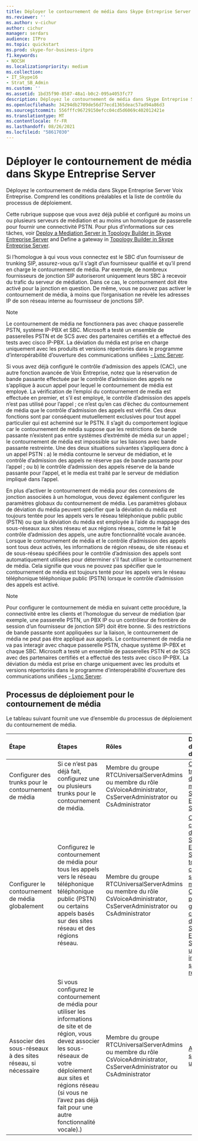 ```yaml
---
title: Déployer le contournement de média dans Skype Entreprise Server
ms.reviewer: ''
ms.author: v-cichur
author: cichur
manager: serdars
audience: ITPro
ms.topic: quickstart
ms.prod: skype-for-business-itpro
f1.keywords:
- NOCSH
ms.localizationpriority: medium
ms.collection:
- IT_Skype16
- Strat_SB_Admin
ms.custom: ''
ms.assetid: 1bd35f90-8587-48a1-b0c2-095a4053fc77
description: Déployez le contournement de média dans Skype Entreprise Server Voix Entreprise. Comprend les conditions préalables et la liste de contrôle du processus de déploiement.
ms.openlocfilehash: 34294db2709de56d77ecd1365deac57ad94a86d3
ms.sourcegitcommit: 556fffc96729150efcc04cd5d6069c402012421e
ms.translationtype: MT
ms.contentlocale: fr-FR
ms.lasthandoff: 08/26/2021
ms.locfileid: "58617030"
---
```

# <a name="deploy-media-bypass-in-skype-for-business-server"></a>Déployer le contournement de média dans Skype Entreprise Server
 
Déployez le contournement de média dans Skype Entreprise Server Voix Entreprise. Comprend les conditions préalables et la liste de contrôle du processus de déploiement.
  
Cette rubrique suppose que vous avez déjà publié et configuré au moins un ou plusieurs serveurs de médiation et au moins un homologue de passerelle pour fournir une connectivité PSTN. Pour plus d’informations sur ces tâches, voir [Deploy a Mediation Server in Topology Builder in Skype Entreprise Server](deploy-a-mediation-server.md) and Define a gateway in [Topology Builder in Skype Entreprise Server](define-a-gateway.md).
  
 Si l’homologue à qui vous vous connectez est le SBC d’un fournisseur de trunking SIP, assurez-vous qu’il s’agit d’un fournisseur qualifié et qu’il prend en charge le contournement de média. Par exemple, de nombreux fournisseurs de jonction SIP autoriseront uniquement leurs SBC à recevoir du trafic du serveur de médiation. Dans ce cas, le contournement doit être activé pour la jonction en question. De même, vous ne pouvez pas activer le contournement de média, à moins que l’organisation ne révèle les adresses IP de son réseau interne au fournisseur de jonctions SIP.
  
> [!NOTE]
> Le contournement de média ne fonctionnera pas avec chaque passerelle PSTN, système IP-PBX et SBC. Microsoft a testé un ensemble de passerelles PSTN et de SCS avec des partenaires certifiés et a effectué des tests avec cisco IP-PBX. La déviation du média est prise en charge uniquement avec les produits et versions répertoriés dans le programme d’interopérabilité d’ouverture des communications unifiées [- Lync Server](../../../SfbPartnerCertification/lync-cert/qualified-ip-pbx-gateway.md). 
  
Si vous avez déjà configuré le contrôle d’admission des appels (CAC), une autre fonction avancée de Voix Entreprise, notez que la réservation de bande passante effectuée par le contrôle d’admission des appels ne s’applique à aucun appel pour lequel le contournement de média est employé. La vérification de l’emploi du contournement de media est effectuée en premier, et s’il est employé, le contrôle d’admission des appels n’est pas utilisé pour l’appel ; ce n’est qu’en cas d’échec du contournement de média que le contrôle d’admission des appels est vérifié. Ces deux fonctions sont par conséquent mutuellement exclusives pour tout appel particulier qui est acheminé sur le PSTN. Il s’agit du comportement logique car le contournement de média suppose que les restrictions de bande passante n’existent pas entre systèmes d’extrémité de média sur un appel ; le contournement de média est impossible sur les liaisons avec bande passante restreinte. Une des deux situations suivantes s’appliquera donc à un appel PSTN : a) le média contourne le serveur de médiation, et le contrôle d’admission des appels ne réserve pas de bande passante pour l’appel ; ou b) le contrôle d’admission des appels réserve de la bande passante pour l’appel, et le media est traité par le serveur de médiation impliqué dans l’appel.
  
En plus d’activer le contournement de média pour des connexions de jonction associées à un homologue, vous devez également configurer les paramètres globaux du contournement de média. Les paramètres globaux de déviation du média peuvent spécifier que la déviation du média est toujours tentée pour les appels vers le réseau téléphonique public public (PSTN) ou que la déviation du média est employée à l’aide du mappage des sous-réseaux aux sites réseau et aux régions réseau, comme le fait le contrôle d’admission des appels, une autre fonctionnalité vocale avancée. Lorsque le contournement de média et le contrôle d’admission des appels sont tous deux activés, les informations de région réseau, de site réseau et de sous-réseau spécifiées pour le contrôle d’admission des appels sont automatiquement utilisées pour déterminer s’il faut utiliser le contournement de média. Cela signifie que vous ne pouvez pas spécifier que le contournement de média est toujours tenté pour les appels vers le réseau téléphonique téléphonique public (PSTN) lorsque le contrôle d’admission des appels est activé.
  
> [!NOTE]
> Pour configurer le contournement de média en suivant cette procédure, la connectivité entre les clients et l’homologue du serveur de médiation (par exemple, une passerelle PSTN, un PBX IP ou un contrôleur de frontière de session d’un fournisseur de jonction SIP) doit être bonne. Si des restrictions de bande passante sont appliquées sur la liaison, le contournement de média ne peut pas être appliqué aux appels. Le contournement de média ne va pas interagir avec chaque passerelle PSTN, chaque système IP-PBX et chaque SBC. Microsoft a testé un ensemble de passerelles PSTN et de SCS avec des partenaires certifiés et a effectué des tests avec cisco IP-PBX. La déviation du média est prise en charge uniquement avec les produits et versions répertoriés dans le programme d’interopérabilité d’ouverture des communications unifiées [- Lync Server](../../../SfbPartnerCertification/lync-cert/qualified-ip-pbx-gateway.md). 
  
## <a name="deployment-process-for-media-bypass"></a>Processus de déploiement pour le contournement de média

Le tableau suivant fournit une vue d’ensemble du processus de déploiement du contournement de média. 
  
|**Étape**|**Étapes**|**Rôles**|**Documentation de déploiement**|
|:-----|:-----|:-----|:-----|
|Configurer des trunks pour le contournement de média  <br/> |Si ce n’est pas déjà fait, configurez une ou plusieurs trunks pour le contournement de média.  <br/> | Membre du groupe RTCUniversalServerAdmins ou membre du rôle CsVoiceAdministrator, CsServerAdministrator ou CsAdministrator <br/> |[Configurer une trunk avec déviation du média dans Skype Entreprise Server](configure-trunk-with-media-bypass.md) <br/> |
|Configurer le contournement de média globalement  <br/> |Configurez le contournement de média pour tous les appels vers le réseau téléphonique téléphonique public (PSTN) ou certains appels basés sur des sites réseau et des régions réseau.  <br/> | Membre du groupe RTCUniversalServerAdmins ou membre du rôle CsVoiceAdministrator, CsServerAdministrator ou CsAdministrator <br/> |[Configurer le contournement de média dans Skype Entreprise Server pour toujours contourner le serveur de médiation](bypass-the-mediation-server.md) <br/> [Configurer les paramètres globaux de contournement de média dans Skype Entreprise Server pour utiliser les informations de site et de région](use-site-and-region-information.md) <br/> |
|Associer des sous-réseaux à des sites réseau, si nécessaire  <br/> |Si vous configurez le contournement de média pour utiliser les informations de site et de région, vous devez associer les sous-réseaux de votre déploiement aux sites et régions réseau (si vous ne l’avez pas déjà fait pour une autre fonctionnalité vocale).)  <br/> | Membre du groupe RTCUniversalServerAdmins ou membre du rôle CsVoiceAdministrator, CsServerAdministrator ou CsAdministrator <br/> |[Associer un sous-réseau à un site réseau](deploy-network.md#BKMK_AssociateSubnets) <br/> |
